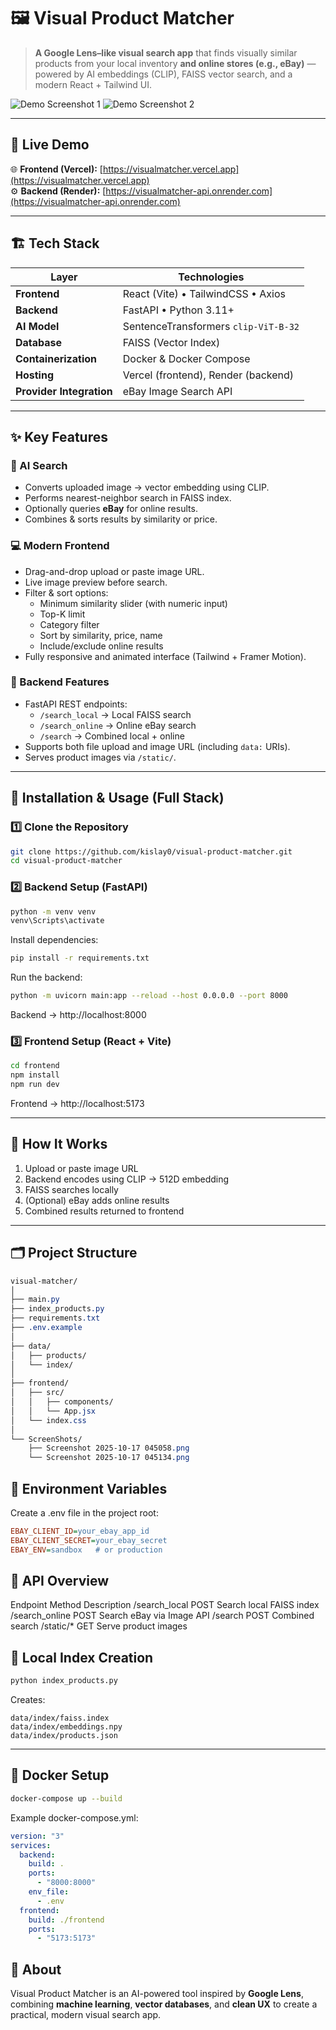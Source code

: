 # 🖼️ Visual Product Matcher

> **A Google Lens–like visual search app** that finds visually similar products from your local inventory **and online stores (e.g., eBay)** — powered by AI embeddings (CLIP), FAISS vector search, and a modern React + Tailwind UI.

![Demo Screenshot 1](ScreenShots/Screenshot%202025-10-17%20045058.png)
![Demo Screenshot 2](ScreenShots/Screenshot%202025-10-17%20045134.png)

---

## 🚀 Live Demo

🌐 **Frontend (Vercel):** [https://visualmatcher.vercel.app](https://visualmatcher.vercel.app)  
⚙️ **Backend (Render):** [https://visualmatcher-api.onrender.com](https://visualmatcher-api.onrender.com)

---

## 🏗️ Tech Stack

| Layer | Technologies |
|-------|---------------|
| **Frontend** | React (Vite) • TailwindCSS • Axios |
| **Backend** | FastAPI • Python 3.11+ |
| **AI Model** | SentenceTransformers `clip-ViT-B-32` |
| **Database** | FAISS (Vector Index) |
| **Containerization** | Docker & Docker Compose |
| **Hosting** | Vercel (frontend), Render (backend) |
| **Provider Integration** | eBay Image Search API |

---

## ✨ Key Features

### 🧠 AI Search
- Converts uploaded image → vector embedding using CLIP.
- Performs nearest-neighbor search in FAISS index.
- Optionally queries **eBay** for online results.
- Combines & sorts results by similarity or price.

### 💻 Modern Frontend
- Drag-and-drop upload or paste image URL.
- Live image preview before search.
- Filter & sort options:
  - Minimum similarity slider (with numeric input)
  - Top-K limit
  - Category filter
  - Sort by similarity, price, name
  - Include/exclude online results
- Fully responsive and animated interface (Tailwind + Framer Motion).

### 🔧 Backend Features
- FastAPI REST endpoints:
  - `/search_local` → Local FAISS search  
  - `/search_online` → Online eBay search  
  - `/search` → Combined local + online  
- Supports both file upload and image URL (including `data:` URIs).
- Serves product images via `/static/`.

---

## 🧰 Installation & Usage (Full Stack)

### 1️⃣ Clone the Repository
```bash
git clone https://github.com/kislay0/visual-product-matcher.git
cd visual-product-matcher
```
### 2️⃣ Backend Setup (FastAPI)
```bash
python -m venv venv
venv\Scripts\activate
```
Install dependencies:
```bash
pip install -r requirements.txt
```
Run the backend:
```bash
python -m uvicorn main:app --reload --host 0.0.0.0 --port 8000
```
Backend → http://localhost:8000

### 3️⃣ Frontend Setup (React + Vite)
```bash
cd frontend
npm install
npm run dev
```
Frontend → http://localhost:5173


---

## 🧠 How It Works

1. Upload or paste image URL  
2. Backend encodes using CLIP → 512D embedding  
3. FAISS searches locally  
4. (Optional) eBay adds online results  
5. Combined results returned to frontend

---
## 🗂️ Project Structure
```css
visual-matcher/
│
├── main.py
├── index_products.py
├── requirements.txt
├── .env.example
│
├── data/
│   ├── products/
│   └── index/
│
├── frontend/
│   ├── src/
│   │   ├── components/
│   │   └── App.jsx
│   └── index.css
│
└── ScreenShots/
    ├── Screenshot 2025-10-17 045058.png
    └── Screenshot 2025-10-17 045134.png
```
## 🔐 Environment Variables
Create a .env file in the project root:
```ini
EBAY_CLIENT_ID=your_ebay_app_id
EBAY_CLIENT_SECRET=your_ebay_secret
EBAY_ENV=sandbox   # or production
```
## 🧭 API Overview
Endpoint	Method	Description
/search_local	POST	Search local FAISS index
/search_online	POST	Search eBay via Image API
/search	POST	Combined search
/static/*	GET	Serve product images

## 🧱 Local Index Creation
```bash
python index_products.py
```
Creates:
```pgsql
data/index/faiss.index  
data/index/embeddings.npy  
data/index/products.json
```
---

## 🐳 Docker Setup
```bash
docker-compose up --build
```
Example docker-compose.yml:
```yaml
version: "3"
services:
  backend:
    build: .
    ports:
      - "8000:8000"
    env_file:
      - .env
  frontend:
    build: ./frontend
    ports:
      - "5173:5173"
```
## 💬 About
Visual Product Matcher is an AI-powered tool inspired by **Google Lens**, combining **machine learning**, **vector databases**, and **clean UX** to create a practical, modern visual search app.
